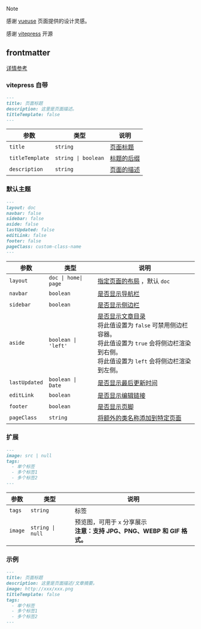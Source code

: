 > [!NOTE]
>
> 感谢 [vueuse](https://vueuse.org/functions.html) 页面提供的设计灵感。
>
> 感谢 [vitepress](https://vitepress.dev/zh/) 开源

## frontmatter

[详情参考](https://vitepress.dev/zh/reference/frontmatter-config)

### vitepress 自带

``` markdown
---
title: 页面标题
description: 这里是页面描述。
titleTemplate: false
---
```

| 参数              | 类型                  | 说明                                                                           |
|-----------------|---------------------|------------------------------------------------------------------------------|
| `title`         | `string`            | [页面标题](https://vitepress.dev/zh/reference/frontmatter-config#title)          |
| `titleTemplate` | `string \| boolean` | [标题的后缀](https://vitepress.dev/zh/reference/frontmatter-config#titletemplate) |
| `description`   | `string`            | [页面的描述](https://vitepress.dev/zh/reference/frontmatter-config#description)   |

### 默认主题

``` markdown
---
layout: doc
navbar: false
sidebar: false
aside: false
lastUpdated: false
editLink: false
footer: false
pageClass: custom-class-name
---
```

| 参数            | 类型                   | 说明                                                                                                                                                                     |
|---------------|----------------------|------------------------------------------------------------------------------------------------------------------------------------------------------------------------|
| `layout`      | `doc \| home\| page` | [指定页面的布局](https://vitepress.dev/zh/reference/frontmatter-config#layout)  ，默认 `doc`                                                                                     |
| `navbar`      | `boolean`            | [是否显示导航栏](https://vitepress.dev/zh/reference/frontmatter-config#navbar)                                                                                                |
| `sidebar`     | `boolean`            | [是否显示侧边栏](https://vitepress.dev/zh/reference/frontmatter-config#sidebar)                                                                                               |
| `aside`       | `boolean \| 'left'`  | [是否显示文章目录](https://vitepress.dev/zh/reference/frontmatter-config#aside)     <br>  将此值设置为 `false` 可禁用侧边栏容器。<br> 将此值设置为 `true` 会将侧边栏渲染到右侧。<br> 将此值设置为 `left` 会将侧边栏渲染到左侧。 |
| `lastUpdated` | `boolean \| Date`    | [是否显示最后更新时间](https://vitepress.dev/zh/reference/frontmatter-config#lastupdated)                                                                                        |
| `editLink`    | `boolean`            | [是否显示编辑链接](https://vitepress.dev/zh/reference/frontmatter-config#editlink)                                                                                             |
| `footer`      | `boolean`            | [是否显示页脚](https://vitepress.dev/zh/reference/frontmatter-config#footer)                                                                                                 |
| `pageClass`   | `string`             | [将额外的类名称添加到特定页面](https://vitepress.dev/zh/reference/frontmatter-config#pageclass)                                                                                      |

### 扩展

``` markdown
---
image: src | null
tags: 
  - 单个标签
  - 多个标签1
  - 多个标签2
---
```

| 参数    | 类型             | 说明                                                         |
| ------- | ---------------- | ------------------------------------------------------------ |
| `tags`  | `string`         | 标签                                                         |
| `image` | `string \| null` | 预览图，可用于 `x` 分享展示<br />**注意：支持 JPG、PNG、WEBP 和 GIF 格式。** |

### 示例

``` markdown
---
title: 页面标题
description: 这里是页面描述/文章摘要。
image: http://xxx/xxx.png
titleTemplate: false
tags: 
  - 单个标签
  - 多个标签1
  - 多个标签2
---
```

